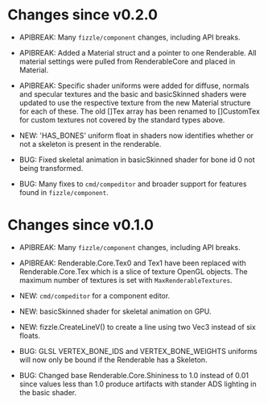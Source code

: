 Changes since v0.2.0
====================

* APIBREAK: Many `fizzle/component` changes, including API breaks.

* APIBREAK: Added a Material struct and a pointer to one Renderable. All
  material settings were pulled from RenderableCore and placed in Material.

* APIBREAK: Specific shader uniforms were added for diffuse, normals and specular
  textures and the basic and basicSkinned shaders were updated to use the
  respective texture from the new Material structure for each of these. The old
  []Tex array has been renamed to []CustomTex for custom textures not covered
  by the standard types above.

* NEW: 'HAS_BONES' uniform float in shaders now identifies whether or not
  a skeleton is present in the renderable.

* BUG: Fixed skeletal animation in basicSkinned shader for bone id 0 not
  being transformed.

* BUG: Many fixes to `cmd/compeditor` and broader support for features
  found in `fizzle/component`.

Changes since v0.1.0
====================

* APIBREAK: Many `fizzle/component` changes, including API breaks.
* APIBREAK: Renderable.Core.Tex0 and Tex1 have been replaced with
  Renderable.Core.Tex which is a slice of texture OpenGL objects.
  The maximum number of textures is set with `MaxRenderableTextures`.

* NEW: `cmd/compeditor` for a component editor.
* NEW: basicSkinned shader for skeletal animation on GPU.
* NEW: fizzle.CreateLineV() to create a line using two Vec3 instead
  of six floats.

* BUG: GLSL VERTEX_BONE_IDS and VERTEX_BONE_WEIGHTS uniforms will now
  only be bound if the Renderable has a Skeleton.
* BUG: Changed base Renderable.Core.Shininess to 1.0 instead of 0.01 since
  values less than 1.0 produce artifacts with stander ADS lighting in the
  basic shader.
